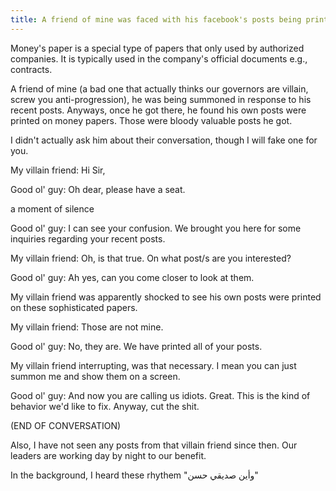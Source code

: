 ```yaml
---
title: A friend of mine was faced with his facebook's posts being printed on money papers
---
```

Money's paper is a special type of papers that only used by authorized companies. It is typically used in the company's official documents e.g., contracts.

A friend of mine (a bad one that actually thinks our governors are villain, screw you anti-progression), he was being summoned in response to his recent posts. Anyways, once he got there, he found his own posts were printed on money papers. 
Those were bloody valuable posts he got.

I didn't actually ask him about their conversation, though I will fake one for you.

My villain friend: Hi Sir,

Good ol' guy: Oh dear, please have a seat.

a moment of silence

Good ol' guy: I can see your confusion. We brought you here for some inquiries regarding your recent posts.

My villain friend: Oh, is that true. On what post/s are you interested?

Good ol' guy: Ah yes, can you come closer to look at them.

My villain friend was apparently shocked to see his own posts were printed on these sophisticated papers.

My villain friend: Those are not mine.

Good ol' guy: No, they are. We have printed all of your posts.

My villain friend interrupting, was that necessary. I mean you can just summon me and show them on a screen. 

Good ol' guy: And now you are calling us idiots. Great. This is the kind of behavior we'd like to fix. Anyway, cut the shit.

(END OF CONVERSATION)

Also, I have not seen any posts from that villain friend since then. Our leaders are working day by night to our benefit. 

In the background, I heard these rhythem "وأين صديقي حسن"
